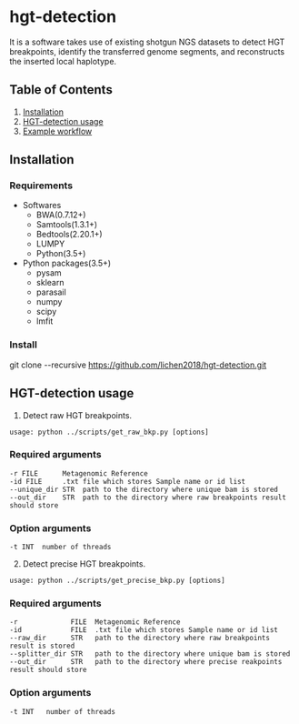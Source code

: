 # hgt-detection
It is a software takes use of existing shotgun NGS datasets to detect HGT breakpoints, identify the transferred genome segments, and reconstructs the inserted local haplotype.
## Table of Contents
1. [Installation](#readme)
2. [HGT-detection usage](#readme)
3. [Example workflow](#readme)
## Installation
### Requirements
- Softwares
  - BWA(0.7.12+)
  - Samtools(1.3.1+)
  - Bedtools(2.20.1+)
  - LUMPY
  - Python(3.5+)
- Python packages(3.5+)
  - pysam
  - sklearn
  - parasail
  - numpy
  - scipy
  - lmfit
### Install
git clone --recursive https://github.com/lichen2018/hgt-detection.git
## HGT-detection usage
1. Detect raw HGT breakpoints.
```
usage: python ../scripts/get_raw_bkp.py [options]
```
### Required arguments
  ```
  -r FILE      Metagenomic Reference
  -id FILE     .txt file which stores Sample name or id list
  --unique_dir STR  path to the directory where unique bam is stored
  --out_dir    STR  path to the directory where raw breakpoints result should store
  ```
### Option arguments
  ```
  -t INT  number of threads 
  ```
2. Detect precise HGT breakpoints.
```
usage: python ../scripts/get_precise_bkp.py [options]
```
### Required arguments
  ```
  -r             FILE  Metagenomic Reference
  -id            FILE  .txt file which stores Sample name or id list
  --raw_dir      STR   path to the directory where raw breakpoints result is stored
  --splitter_dir STR   path to the directory where unique bam is stored
  --out_dir      STR   path to the directory where precise reakpoints result should store
  ```
### Option arguments
  ```
  -t INT   number of threads 
  ```
